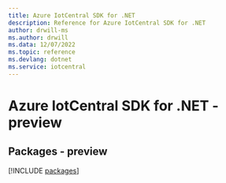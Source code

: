 ```yaml
---
title: Azure IotCentral SDK for .NET
description: Reference for Azure IotCentral SDK for .NET
author: drwill-ms
ms.author: drwill
ms.data: 12/07/2022
ms.topic: reference
ms.devlang: dotnet
ms.service: iotcentral
---
```

# Azure IotCentral SDK for .NET - preview
## Packages - preview
[!INCLUDE [packages](iotcentral-index.md)]